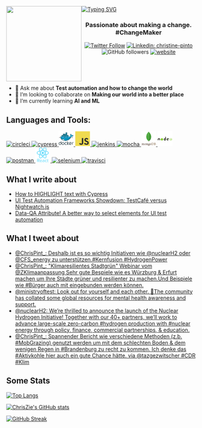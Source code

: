 <img align="left" width="200" height="200" src="https://github.com/Christine-Pinto/Christine-Pinto/blob/main/octochristine/octochristine.gif?raw=true"></a>

[![Typing SVG](https://readme-typing-svg.herokuapp.com?color=%2307181F&size=30&width=500&lines=Hello+%F0%9F%91%8B+%F0%9F%91%A9%E2%80%8D%2C+I'm+Christine)](https://git.io/typing-svg)
<h3 align="center">Passionate about making a change. #ChangeMaker</h3>
<div align="center">
  
[![Twitter Follow](https://img.shields.io/twitter/follow/_ChristinePinto?label=Follow)](https://twitter.com/intent/follow?screen_name=_ChristinePinto)
[![Linkedin: christine-pinto](https://img.shields.io/badge/_Christine-Pinto-blue?style=flat-square&logo=Linkedin&logoColor=white&link=https://www.linkedin.com/in/Christine-Pinto/)](https://www.linkedin.com/in/Christine-Pinto/)
![GitHub followers](https://img.shields.io/github/followers/Christine-Pinto?label=Follow&style=social)
[![website](https://img.shields.io/badge/Website-46a2f1.svg?&style=flat-square&logo=Google-Chrome&logoColor=white&link=https://chriszie.rocks/)](https://chriszie.rocks/)
  
</div>
<br><br><br>

- 💬 Ask me about **Test automation and how to change the world**
- 👯 I’m looking to collaborate on **Making our world into a better place**
- 🌱 I’m currently learning **AI and ML**

## Languages and Tools:

<p align="left"> <a href="https://circleci.com" target="_blank"> <img src="https://www.vectorlogo.zone/logos/circleci/circleci-icon.svg" alt="circleci" width="40" height="40"/> </a> <a href="https://www.cypress.io" target="_blank"> <img src="https://raw.githubusercontent.com/simple-icons/simple-icons/6e46ec1fc23b60c8fd0d2f2ff46db82e16dbd75f/icons/cypress.svg" alt="cypress" width="40" height="40"/> </a> <a href="https://www.docker.com/" target="_blank"> <img src="https://raw.githubusercontent.com/devicons/devicon/master/icons/docker/docker-original-wordmark.svg" alt="docker" width="40" height="40"/> </a> <a href="https://developer.mozilla.org/en-US/docs/Web/JavaScript" target="_blank"> <img src="https://raw.githubusercontent.com/devicons/devicon/master/icons/javascript/javascript-original.svg" alt="javascript" width="40" height="40"/> </a> <a href="https://www.jenkins.io" target="_blank"> <img src="https://www.vectorlogo.zone/logos/jenkins/jenkins-icon.svg" alt="jenkins" width="40" height="40"/> </a> <a href="https://mochajs.org" target="_blank"> <img src="https://www.vectorlogo.zone/logos/mochajs/mochajs-icon.svg" alt="mocha" width="40" height="40"/> </a> <a href="https://www.mongodb.com/" target="_blank"> <img src="https://raw.githubusercontent.com/devicons/devicon/master/icons/mongodb/mongodb-original-wordmark.svg" alt="mongodb" width="40" height="40"/> </a> <a href="https://nodejs.org" target="_blank"> <img src="https://raw.githubusercontent.com/devicons/devicon/master/icons/nodejs/nodejs-original-wordmark.svg" alt="nodejs" width="40" height="40"/> </a> <a href="https://postman.com" target="_blank"> <img src="https://www.vectorlogo.zone/logos/getpostman/getpostman-icon.svg" alt="postman" width="40" height="40"/> </a> <a href="https://reactjs.org/" target="_blank"> <img src="https://raw.githubusercontent.com/devicons/devicon/master/icons/react/react-original-wordmark.svg" alt="react" width="40" height="40"/> </a> <a href="https://www.selenium.dev" target="_blank"> <img src="https://raw.githubusercontent.com/detain/svg-logos/780f25886640cef088af994181646db2f6b1a3f8/svg/selenium-logo.svg" alt="selenium" width="40" height="40"/> </a> <a href="https://travis-ci.org" target="_blank"> <img src="https://www.vectorlogo.zone/logos/travis-ci/travis-ci-icon.svg" alt="travisci" width="40" height="40"/> </a> </p>

## What I write about

<!-- BLOG-POST-LIST:START -->
- [How to HIGHLIGHT text with Cypress](https://dev.to/christinepinto/how-to-highlight-text-with-cypress-43do)
- [UI Test Automation Frameworks Showdown: TestCafé versus Nightwatch.js](https://dev.to/christinepinto/ui-test-automation-frameworks-showdown-testcafe-versus-nightwatch-js-2e8h)
- [Data-QA Attribute! A better way to select elements for UI test automation](https://dev.to/christinepinto/data-qa-attribute-a-better-way-to-select-elements-for-ui-test-automation-48lm)
<!-- BLOG-POST-LIST:END -->

## What I tweet about

<!-- TWITTER:START -->
- [@ChrisPint_: Deshalb ist es so wichtig Initiativen wie @nuclearH2 oder @CFS_energy zu unterstützen.#Kernfusion #HydrogenPower](https://rss.app/articles/cb4e791f6f6d729c074351566bd3a7c508111d6e3c37a0e8d1d28e1491b928d4f61eb1492ac7df6df6a06874d91d0b9060dc60e8c01b7a1189)
- [@ChrisPint_: &quot;Klimaresilientes Stadtgrün&quot; Webinar vom @ZKlimaanpassung Sehr gute Bespiele wie es Würzburg &amp; Erfurt machen um Ihre Städte grüner und resilienter zu machen.Und Beispiele wie #Bürger auch mit eingebunden werden können.](https://rss.app/articles/cb4e791f6f6d729c074351566bd3a7c508111d6e3c37a0e8d1d28e1491b928d4f61eb1492ac7df6df6a0687dd7100c9761d16de3c713781682)
- [@ministryoftest: Look out for yourself and each other. 💜The community has collated some global resources for mental health awareness and support.](https://rss.app/articles/cb4e791f6f6d729c074351566bd3a7c508111d6e1236bce8d1f695038a8073c2f10bea4f2d899a2db0bd6b78da160e9a65d560e0c1127e1c8a3cc56a85)
- [@nuclearH2: We’re thrilled to announce the launch of the Nuclear Hydrogen Initiative! Together with our 40+ partners, we’ll work to advance large-scale zero-carbon #hydrogen production with #nuclear energy through policy, finance, commercial partnerships, &amp; education.](https://rss.app/articles/cb4e791f6f6d729c074351566bd3a7c508111d6e112ab1edc7e39532d7c974d3e30bb04f76d9db6df2ab697ddb11079368d369e6ca1a7a1c)
- [@ChrisPint_: Spannender Bericht wie verschiedene Methoden &lpar;z.b. #MobGrazing&rpar; genutzt werden um mit dem schlechten Boden &amp; dem wenigen Regen in #Brandenburg zu recht zu kommen. Ich denke das #Aktivkohle hier auch ein gute Chance hätte.  via @tazgezwitscher #CDR #Klim](https://rss.app/articles/cb4e791f6f6d729c074351566bd3a7c508111d6e3c37a0e8d1d28e1491b928d4f61eb1492ac7df6df7ab697dd81c0d9b60d16ce6c4117a178c)
<!-- TWITTER:END -->

## Some Stats

[![Top Langs](https://github-readme-stats.vercel.app/api/top-langs?username=ChrisPint&show_icons=true&locale=en&layout=compact)]()

[![ChrisZie's GitHub stats](https://github-readme-stats.vercel.app/api?username=ChrisPint&show_icons=true&locale=en)]()

[![GitHub Streak](https://github-readme-streak-stats.herokuapp.com?user=ChrisPint&theme=tokyonight_duo)]()
